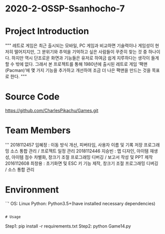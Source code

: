 # 2020-2-OSSP-Ssanhocho-7

# Project Introduction
"""
레트로 게임은 최근 출시되는 모바일, PC 게임과 비교하면 기술력이나 게임성이 현저히 떨어지지만, 그 분위기와 추억을 기억하고 싶은 사람들이 꾸준히 찾는 것 중 하나이다.
하지만 역시 단조로운 화면과 기능들은 유저로 하여금 쉽게 지루하다는 생각이 들게 할 수 밖에 없다.
그래서 본 프로젝트를 통해 1980년에 출시된 레트로 게임 ‘팩맨 (Pacman)’에 몇 가지 기능을 추가하고 개선하여 조금 더 나은 팩맨을 만드는 것을 목표로 한다.
"""

# Source Code
https://github.com/CharlesPikachu/Games.git

# Team Members
'''
2018112457 임혜정 : 이동 방식 개선, 피버타임, 사용자 이름 및 기록 저장 프로그래밍
                   소스 통합 관리 / 프로젝트 일정 관리
2018112446 지승빈 : 맵 디자인, 아이템 재생성, 아이템 점수 차별화, 창크기 조절 프로그래밍
                  디버깅 / 보고서 작성 및 PPT 제작
2016112608 최창용 : 초기화면 및 ESC 키 기능 제작, 창크기 조절 프로그래밍
                   디버깅 / 소스 통합 관리


# Environment
``'
OS: Linux
Python: Python3.5+(have installed necessary dependencies)
```

# Usage
```
Step1:
pip install -r requirements.txt
Step2:
python Game14.py
```
